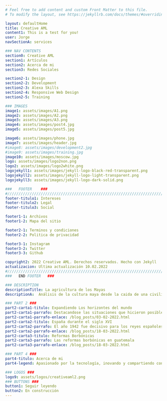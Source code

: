 ```yaml
---
# Feel free to add content and custom Front Matter to this file.
# To modify the layout, see https://jekyllrb.com/docs/themes/#overriding-theme-defaults

layout: defaultHome
title: Creative AML
content1: This is a test for you!
user: Jorge
navSectionA: services

### NAV CONTENTS
section0: Creative AML
section1: Artículos
section2: Acerca de mi
section3: Redes Sociales

section2-1: Design
section2-2: Development
section2-3: Alexa Skills
section2-4: Responsive Web Design
section2-5: Training

### IMAGES
image1: assets/images/A1.png
image2: assets/images/A2.png
image3: assets/images/A3.png
image4: assets/images/post4.jpg
image5: assets/images/post5.jpg

image6: assets/images/phone.jpg
image7: assets/images/header.jpg
#image8: assets/images/development2.jpg
#image9: assets/images/training.jpg
image10: assets/images/moscow.jpg
logo: assets/images/logo2non.png
logo2: assets/images/logo2white.png
logojekyll1: assets/images/jekyll-logo-black-red-transparent.png
logojekyll2: assets/images/jekyll-logo-light-transparent.png
logojekyll3: assets/images/jekyll-logo-dark-solid.png

###   FOOTER    ###
#//////////////////////////////////////////////////////////////////////////////
footer-titulo1: Intereses
footer-titulo2: Legal
footer-titulo3: Social

footer1-1: Archivos
footer1-2: Mapa del sitio

footer2-1: Terminos y condiciones
footer2-2: Politica de privacidad

footer3-1: Instagram
footer3-2: Twitter
footer3-3: Github

copyright2: 2022 Creative AML. Derechos reservados. Hecho con Jekyll
actualizacion: Ultima actualización 10.02.2022
#//////////////////////////////////////////////////////////////////////////////
###   END FOOTER   ###

### DESCRIPTION
descriptionTitle: La agricultura de los Mayas
descriptionA:  Análisis de la cultura maya desde la caida de una civilización antigua, sus tecnologias de hace más de dos milenios y que cosas aún se conservan de ellas.

### PART 2 ###
part2-carta1-titulo: Expandiendo Los horizontes del mundo
part2-carta1-parrafo: Destacandose las situaciones que hicieron posible la organización de los viajes de exploración y descubrimiento que llevaron a los españoles a suelo americano y al posterior proceso de conquista.
part2-carta1-parrafo-enlace: /blog_posts/03-02-2022.html
part2-carta2-titulo: España durante el siglo XVI
part2-carta2-parrafo: El año 1942 fue decisivo para los reyes españoles Fernando e Isabel por dos razones - Habían logrado derrotar a los árabes en Granada
part2-carta2-parrafo-enlace: /blog_posts/18-03-2022.html
part2-carta3-titulo: Reformas Borbónicas
part2-carta3-parrafo: Las reformas borbónicas en guatemala
part2-carta3-parrafo-enlace: /blog_posts/18-03-2022.html

### PART 4 ###
part4-titulo: Acerca de mi
part4-legend: Apasionado por la tecnología, inovando y compartiendo conocimiento, creador de proyectos, humanitario, constructor, comunicador y diseñador, pero mis áreas más fuertes son las últimas dos. Un estudiante eterno pero mucho más avanzado. Analítico sobre todo en las áreas de las matemáticas. El curso que más me ha gustado fue la Histología y la Química.

### LOGOS ###
logo9: assets/logos/creativeaml2.png
### BUTTONS ###
button1: Seguir leyendo
button2: En construcción
---
```

 


